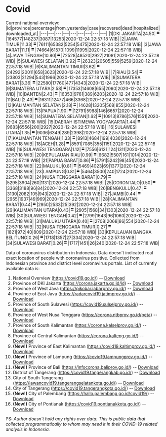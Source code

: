 # Covid
Current national overview:
|id|province|percentage|from_yesterday|case|recovered|dead|hospitalized|downloaded_at|
|---|---|---|---|---|---|---|---|---|
|1|DKI JAKARTA|24.50|![equal](https://github.com/ariefrachmannn/covid/raw/master/img/rsz_equal.png)|164577|148237|3087|13253|2020-12-24 22:57:18 WIB|
|2|JAWA TIMUR|11.33|![equal](https://github.com/ariefrachmannn/covid/raw/master/img/rsz_equal.png)|76111|65382|5254|5475|2020-12-24 22:57:18 WIB|
|3|JAWA BARAT|11.11|![equal](https://github.com/ariefrachmannn/covid/raw/master/img/rsz_equal.png)|74664|61570|1099|11995|2020-12-24 22:57:18 WIB|
|4|JAWA TENGAH|10.80|![equal](https://github.com/ariefrachmannn/covid/raw/master/img/rsz_equal.png)|72528|48520|2927|21081|2020-12-24 22:57:18 WIB|
|5|SULAWESI SELATAN|3.92|![equal](https://github.com/ariefrachmannn/covid/raw/master/img/rsz_equal.png)|26323|20505|559|5259|2020-12-24 22:57:18 WIB|
|6|KALIMANTAN TIMUR|3.62|![equal](https://github.com/ariefrachmannn/covid/raw/master/img/rsz_equal.png)|24292|20011|658|3623|2020-12-24 22:57:18 WIB|
|7|RIAU|3.54|![equal](https://github.com/ariefrachmannn/covid/raw/master/img/rsz_equal.png)|23803|21294|543|1966|2020-12-24 22:57:18 WIB|
|8|SUMATERA BARAT|3.36|![equal](https://github.com/ariefrachmannn/covid/raw/master/img/rsz_equal.png)|22580|17760|477|4343|2020-12-24 22:57:18 WIB|
|9|SUMATERA UTARA|2.58|![equal](https://github.com/ariefrachmannn/covid/raw/master/img/rsz_equal.png)|17353|14608|655|2090|2020-12-24 22:57:18 WIB|
|10|BANTEN|2.43|![equal](https://github.com/ariefrachmannn/covid/raw/master/img/rsz_equal.png)|16353|9761|389|6203|2020-12-24 22:57:18 WIB|
|11|BALI|2.43|![equal](https://github.com/ariefrachmannn/covid/raw/master/img/rsz_equal.png)|16311|12477|466|3368|2020-12-24 22:57:18 WIB|
|12|KALIMANTAN SELATAN|2.18|![equal](https://github.com/ariefrachmannn/covid/raw/master/img/rsz_equal.png)|14628|13205|568|855|2020-12-24 22:57:18 WIB|
|13|PAPUA|1.90|![equal](https://github.com/ariefrachmannn/covid/raw/master/img/rsz_equal.png)|12791|5988|146|6657|2020-12-24 22:57:18 WIB|
|14|SUMATERA SELATAN|1.62|![equal](https://github.com/ariefrachmannn/covid/raw/master/img/rsz_equal.png)|10913|8786|576|1551|2020-12-24 22:57:18 WIB|
|15|DAERAH ISTIMEWA YOGYAKARTA|1.44|![equal](https://github.com/ariefrachmannn/covid/raw/master/img/rsz_equal.png)|9683|6556|200|2927|2020-12-24 22:57:18 WIB|
|16|SULAWESI UTARA|1.35|![equal](https://github.com/ariefrachmannn/covid/raw/master/img/rsz_equal.png)|9036|6349|289|2398|2020-12-24 22:57:18 WIB|
|17|KALIMANTAN TENGAH|1.33|![equal](https://github.com/ariefrachmannn/covid/raw/master/img/rsz_equal.png)|8913|4684|199|4030|2020-12-24 22:57:18 WIB|
|18|ACEH|1.28|![equal](https://github.com/ariefrachmannn/covid/raw/master/img/rsz_equal.png)|8591|7085|355|1151|2020-12-24 22:57:18 WIB|
|19|SULAWESI TENGGARA|1.12|![equal](https://github.com/ariefrachmannn/covid/raw/master/img/rsz_equal.png)|7556|6121|124|1311|2020-12-24 22:57:18 WIB|
|20|KEPULAUAN RIAU|0.99|![equal](https://github.com/ariefrachmannn/covid/raw/master/img/rsz_equal.png)|6682|5507|161|1014|2020-12-24 22:57:18 WIB|
|21|PAPUA BARAT|0.86|![equal](https://github.com/ariefrachmannn/covid/raw/master/img/rsz_equal.png)|5791|5242|98|451|2020-12-24 22:57:18 WIB|
|22|MALUKU|0.81|![equal](https://github.com/ariefrachmannn/covid/raw/master/img/rsz_equal.png)|5469|4023|69|1377|2020-12-24 22:57:18 WIB|
|23|LAMPUNG|0.81|![equal](https://github.com/ariefrachmannn/covid/raw/master/img/rsz_equal.png)|5464|3500|240|1724|2020-12-24 22:57:18 WIB|
|24|NUSA TENGGARA BARAT|0.79|![equal](https://github.com/ariefrachmannn/covid/raw/master/img/rsz_equal.png)|5295|3904|260|1131|2020-12-24 22:57:18 WIB|
|25|GORONTALO|0.50|![equal](https://github.com/ariefrachmannn/covid/raw/master/img/rsz_equal.png)|3368|3188|96|84|2020-12-24 22:57:18 WIB|
|26|BENGKULU|0.47|![equal](https://github.com/ariefrachmannn/covid/raw/master/img/rsz_equal.png)|3130|2082|105|943|2020-12-24 22:57:18 WIB|
|27|JAMBI|0.44|![equal](https://github.com/ariefrachmannn/covid/raw/master/img/rsz_equal.png)|2955|1937|49|969|2020-12-24 22:57:18 WIB|
|28|KALIMANTAN BARAT|0.44|![equal](https://github.com/ariefrachmannn/covid/raw/master/img/rsz_equal.png)|2950|2533|25|392|2020-12-24 22:57:18 WIB|
|29|KALIMANTAN UTARA|0.43|![equal](https://github.com/ariefrachmannn/covid/raw/master/img/rsz_equal.png)|2905|1568|34|1303|2020-12-24 22:57:18 WIB|
|30|SULAWESI TENGAH|0.42|![equal](https://github.com/ariefrachmannn/covid/raw/master/img/rsz_equal.png)|2799|1643|96|1060|2020-12-24 22:57:18 WIB|
|31|MALUKU UTARA|0.40|![equal](https://github.com/ariefrachmannn/covid/raw/master/img/rsz_equal.png)|2708|2068|86|554|2020-12-24 22:57:18 WIB|
|32|NUSA TENGGARA TIMUR|0.27|![equal](https://github.com/ariefrachmannn/covid/raw/master/img/rsz_equal.png)|1821|972|40|809|2020-12-24 22:57:18 WIB|
|33|KEPULAUAN BANGKA BELITUNG|0.26|![equal](https://github.com/ariefrachmannn/covid/raw/master/img/rsz_equal.png)|1718|1357|27|334|2020-12-24 22:57:18 WIB|
|34|SULAWESI BARAT|0.26|![equal](https://github.com/ariefrachmannn/covid/raw/master/img/rsz_equal.png)|1717|1451|26|240|2020-12-24 22:57:18 WIB|

Data of coronavirus distribution in Indonesia. Data doesn't indicated real exact location of people with coronavirus positive. Collected from Indonesian province and district level coronavirus portals. List of currently available data is:
1. National Overview (https://covid19.go.id/) -- [Download](https://www.dropbox.com/s/66ly270fw4y76fx/covid_nasional.csv?dl=0)
2. Province of DKI Jakarta (https://corona.jakarta.go.id/id) -- [Download](https://riwayat-file-covid-19-dki-jakarta-jakartagis.hub.arcgis.com/)
3. Province of West Java (https://pikobar.jabarprov.go.id/) -- [Download](https://www.dropbox.com/s/alg0zp60fylq6cn/covid_jabar.csv?dl=0)
4. Province of East Java (https://radarcovid19.jatimprov.go.id/) -- [Download](https://www.dropbox.com/sh/e7vtgcnl4ckbvr4/AADo9UMRDZvrhHn66qTHZOvNa?dl=0)
5. Province of South Sulawesi (https://covid19.sulselprov.go.id/) -- [Download](https://www.dropbox.com/s/z5ek23lwcztj7z7/covid_sulsel.csv?dl=0)
6. Province of West Nusa Tenggara (https://corona.ntbprov.go.id/peta) -- [Download](https://www.dropbox.com/s/4p2k93n42xx0c00/covid_ntb.csv?dl=0)
7. Province of South Kalimantan (https://corona.kalselprov.go.id/) -- [Download](https://www.dropbox.com/sh/7aa2kvz8lb04pzz/AADH1Oj5oFMw2mp-D3JStPRsa?dl=0)
8. Province of Central Kalimantan (https://corona.kalteng.go.id/) -- [Download](https://www.dropbox.com/s/9q01v5r3ys2ozk4/covid_kalteng.csv?dl=0)
9. **(New!)** Province of East Kalimantan (https://covid19.kaltimprov.go.id/) -- [Download](https://www.dropbox.com/sh/qhpxj532nm80goa/AAB6ek_fp1__ieTR0TFQpfIga?dl=0)
10. **(New!)** Province of Lampung (https://covid19.lampungprov.go.id/) -- [Download](https://www.dropbox.com/s/ecuew6oa9kzwqwx/covid_lampung.csv?dl=0)
11. **(New!)** Province of Bali (https://infocorona.baliprov.go.id/) -- [Download](https://www.dropbox.com/sh/iceiwun4ufttmiu/AAC7dSRMpfTjPI1Lfzw-LeCUa?dl=0)
12. District of Tangerang (https://covid19.tangerangkab.go.id/) -- [Download](https://www.dropbox.com/sh/yxovyy6sy5bnz4p/AACZzVHinisKmz8oQWyQJ3nua?dl=0)
13. City of South Tangerang (https://lawancovid19.tangerangselatankota.go.id/) -- [Download](https://www.dropbox.com/s/zlvxo4ivswdzmle/covid_tangsel.csv?dl=0)
14. City of Tangerang (https://covid19.tangerangkota.go.id/) -- [Download](https://www.dropbox.com/s/e53224kvdrpjzy0/covid_tangkot.csv?dl=0)
15. **(New!)** City of Palembang (https://hallo.palembang.go.id/covid19/) -- [Download](https://www.dropbox.com/sh/oj17bhwhlpjht9e/AABZEG-OiaSaFvikATDx6coEa?dl=0)
16. **(New!)** City of Pontianak (https://covid19.pontianakkota.go.id/) -- [Download](https://www.dropbox.com/sh/66if3y4ly51j4sh/AADQ-zwLGa7Kz4ZzJgDw2-3na?dl=0)

PS: *Author doesn't hold any rights over data. This is public data that collected programmatically to whom may need it in their COVID-19 related analysis in Indonesia.*

